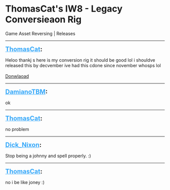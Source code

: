 # ThomasCat's IW8 - Legacy Conversieaon Rig
Game Asset Reversing | Releases

---
<strong style="font-size: 1.4em;"><span style="text-decoration: underline;text-decoration-color: #34a7f9;"><span style="color:#34a7f9;">ThomasCat</span></span>:</strong>

<p>Heloo thankj s here is my conversion rig it should be good lol i shouldve released this by decvember ive had this cdone since november whosps lol<br /><br /><a href="https://mega.nz/#!Ikw2EQJD!CyrMkzlLEirrN5LH7E9F4QITF3XnSqr2ARvtXbm-zkc">Donwlaoad</a></p>

---
<strong style="font-size: 1.4em;"><span style="text-decoration: underline;text-decoration-color: #34a7f9;"><span style="color:#34a7f9;">DamianoTBM</span></span>:</strong>

<p>ok</p>

---
<strong style="font-size: 1.4em;"><span style="text-decoration: underline;text-decoration-color: #34a7f9;"><span style="color:#34a7f9;">ThomasCat</span></span>:</strong>

<p>no problem</p>

---
<strong style="font-size: 1.4em;"><span style="text-decoration: underline;text-decoration-color: #34a7f9;"><span style="color:#34a7f9;">Dick_Nixon</span></span>:</strong>

<p>Stop being a johnny and spell properly. :)</p>

---
<strong style="font-size: 1.4em;"><span style="text-decoration: underline;text-decoration-color: #34a7f9;"><span style="color:#34a7f9;">ThomasCat</span></span>:</strong>

<p>no i be like joney :)</p>
